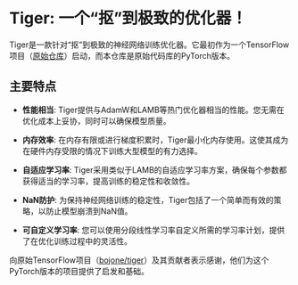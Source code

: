 # Tiger:  一个“抠”到极致的优化器！

Tiger是一款针对“抠”到极致的神经网络训练优化器。它最初作为一个TensorFlow项目（[原始仓库](https://github.com/bojone/tiger/)）启动，而本仓库是原始代码库的PyTorch版本。

## 主要特点

- **性能相当**: Tiger提供与AdamW和LAMB等热门优化器相当的性能。您无需在优化成本上妥协，同时可以确保模型质量。

- **内存效率**: 在内存有限或进行梯度积累时，Tiger最小化内存使用。这使其成为在硬件内存受限的情况下训练大型模型的有力选择。

- **自适应学习率**: Tiger采用类似于LAMB的自适应学习率方案，确保每个参数都获得适当的学习率，提高训练的稳定性和收敛性。

- **NaN防护**: 为保持神经网络训练的稳定性，Tiger包括了一个简单而有效的策略，以防止模型崩溃到NaN值。

- **可自定义学习率**: 您可以使用分段线性学习率自定义所需的学习率计划，提供了在优化训练过程中的灵活性。





向原始TensorFlow项目（[bojone/tiger](https://github.com/bojone/tiger/)）及其贡献者表示感谢，他们为这个PyTorch版本的项目提供了启发和基础。
